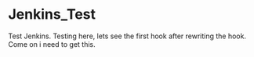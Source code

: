 # Jenkins_Test

Test Jenkins. Testing here, lets see the first hook after rewriting the hook. Come on i need to get this. 
